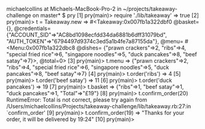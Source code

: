 michaelcollins at Michaels-MacBook-Pro-2 in ~/projects/takeaway-challenge on master*
$ pry
[1] pry(main)> require './lib/takeaway'
=> true
[2] pry(main)> t = Takeaway.new
=> #<Takeaway:0x007fb1a322dbf0
 @basket={},
 @credentials=
  {"ACCOUNT_SID"=>"AC8bd1098ecfdd34da6881b6dff31079bd",
   "AUTH_TOKEN"=>"6794497d9374c3ed5a1b4fe7a87155da"},
 @menu=
  #<Menu:0x007fb1a322dbc8
   @dishes=
    {"prawn crackers"=>2,
     "ribs"=>4,
     "special fried rice"=>6,
     "singapore noodles"=>5,
     "duck pancakes"=>8,
     "beef satay"=>7}>,
 @total=0>
[3] pry(main)> t.menu
=> {"prawn crackers"=>2,
 "ribs"=>4,
 "special fried rice"=>6,
 "singapore noodles"=>5,
 "duck pancakes"=>8,
 "beef satay"=>7}
[4] pry(main)> t.order('ribs')
=> 4
[5] pry(main)> t.order('beef satay')
=> 11
[6] pry(main)> t.order('duck pancakes')
=> 19
[7] pry(main)> t.basket
=> {"ribs"=>1, "beef satay"=>1, "duck pancakes"=>1, "Total"=>"£19"}
[8] pry(main)> t.confirm_order(20)
RuntimeError: Total is not correct, please try again
from /Users/michaelcollins/Projects/takeaway-challenge/lib/takeaway.rb:27:in `confirm_order'
[9] pry(main)> t.confirm_order(19)
=> "Thanks for your order, it will be delivered by 19:24"
[10] pry(main)> 
